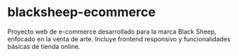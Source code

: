 # blacksheep-ecommerce
Proyecto web de e-commerce desarrollado para la marca Black Sheep, enfocado en la venta de arte. Incluye frontend responsivo y funcionalidades básicas de tienda online.
